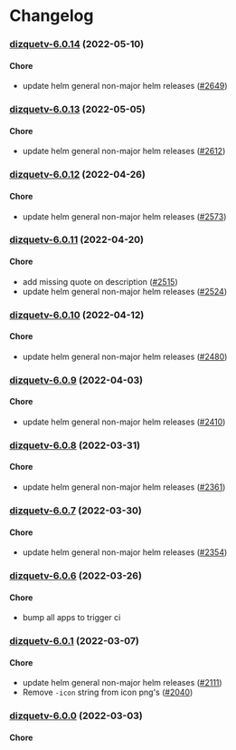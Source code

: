 # Changelog<br>


<a name="dizquetv-6.0.14"></a>
### [dizquetv-6.0.14](https://github.com/truecharts/apps/compare/dizquetv-6.0.13...dizquetv-6.0.14) (2022-05-10)

#### Chore

* update helm general non-major helm releases ([#2649](https://github.com/truecharts/apps/issues/2649))



<a name="dizquetv-6.0.13"></a>
### [dizquetv-6.0.13](https://github.com/truecharts/apps/compare/dizquetv-6.0.12...dizquetv-6.0.13) (2022-05-05)

#### Chore

* update helm general non-major helm releases ([#2612](https://github.com/truecharts/apps/issues/2612))



<a name="dizquetv-6.0.12"></a>
### [dizquetv-6.0.12](https://github.com/truecharts/apps/compare/dizquetv-6.0.11...dizquetv-6.0.12) (2022-04-26)

#### Chore

* update helm general non-major helm releases ([#2573](https://github.com/truecharts/apps/issues/2573))



<a name="dizquetv-6.0.11"></a>
### [dizquetv-6.0.11](https://github.com/truecharts/apps/compare/dizquetv-6.0.10...dizquetv-6.0.11) (2022-04-20)

#### Chore

* add missing quote on description ([#2515](https://github.com/truecharts/apps/issues/2515))
* update helm general non-major helm releases ([#2524](https://github.com/truecharts/apps/issues/2524))



<a name="dizquetv-6.0.10"></a>
### [dizquetv-6.0.10](https://github.com/truecharts/apps/compare/dizquetv-6.0.9...dizquetv-6.0.10) (2022-04-12)

#### Chore

* update helm general non-major helm releases ([#2480](https://github.com/truecharts/apps/issues/2480))



<a name="dizquetv-6.0.9"></a>
### [dizquetv-6.0.9](https://github.com/truecharts/apps/compare/dizquetv-6.0.8...dizquetv-6.0.9) (2022-04-03)

#### Chore

* update helm general non-major helm releases ([#2410](https://github.com/truecharts/apps/issues/2410))



<a name="dizquetv-6.0.8"></a>
### [dizquetv-6.0.8](https://github.com/truecharts/apps/compare/dizquetv-6.0.7...dizquetv-6.0.8) (2022-03-31)

#### Chore

* update helm general non-major helm releases ([#2361](https://github.com/truecharts/apps/issues/2361))



<a name="dizquetv-6.0.7"></a>
### [dizquetv-6.0.7](https://github.com/truecharts/apps/compare/dizquetv-6.0.6...dizquetv-6.0.7) (2022-03-30)

#### Chore

* update helm general non-major helm releases ([#2354](https://github.com/truecharts/apps/issues/2354))



<a name="dizquetv-6.0.6"></a>
### [dizquetv-6.0.6](https://github.com/truecharts/apps/compare/dizquetv-6.0.5...dizquetv-6.0.6) (2022-03-26)

#### Chore

* bump all apps to trigger ci



<a name="dizquetv-6.0.1"></a>
### [dizquetv-6.0.1](https://github.com/truecharts/apps/compare/dizquetv-6.0.0...dizquetv-6.0.1) (2022-03-07)

#### Chore

* update helm general non-major helm releases ([#2111](https://github.com/truecharts/apps/issues/2111))
* Remove `-icon` string from icon png's ([#2040](https://github.com/truecharts/apps/issues/2040))



<a name="dizquetv-6.0.0"></a>
### [dizquetv-6.0.0](https://github.com/truecharts/apps/compare/dizquetv-5.0.23...dizquetv-6.0.0) (2022-03-03)

#### Chore
